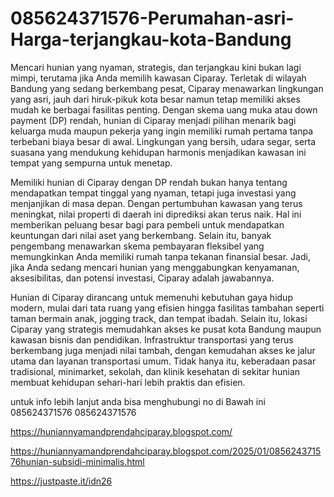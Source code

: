# 085624371576-Perumahan-asri-Harga-terjangkau-kota-Bandung
Mencari hunian yang nyaman, strategis, dan terjangkau kini bukan lagi mimpi, terutama jika Anda memilih kawasan Ciparay. Terletak di wilayah Bandung yang sedang berkembang pesat, Ciparay menawarkan lingkungan yang asri, jauh dari hiruk-pikuk kota besar namun tetap memiliki akses mudah ke berbagai fasilitas penting. Dengan skema uang muka atau down payment (DP) rendah, hunian di Ciparay menjadi pilihan menarik bagi keluarga muda maupun pekerja yang ingin memiliki rumah pertama tanpa terbebani biaya besar di awal. Lingkungan yang bersih, udara segar, serta suasana yang mendukung kehidupan harmonis menjadikan kawasan ini tempat yang sempurna untuk menetap.

Memiliki hunian di Ciparay dengan DP rendah bukan hanya tentang mendapatkan tempat tinggal yang nyaman, tetapi juga investasi yang menjanjikan di masa depan. Dengan pertumbuhan kawasan yang terus meningkat, nilai properti di daerah ini diprediksi akan terus naik. Hal ini memberikan peluang besar bagi para pembeli untuk mendapatkan keuntungan dari nilai aset yang berkembang. Selain itu, banyak pengembang menawarkan skema pembayaran fleksibel yang memungkinkan Anda memiliki rumah tanpa tekanan finansial besar. Jadi, jika Anda sedang mencari hunian yang menggabungkan kenyamanan, aksesibilitas, dan potensi investasi, Ciparay adalah jawabannya.

Hunian di Ciparay dirancang untuk memenuhi kebutuhan gaya hidup modern, mulai dari tata ruang yang efisien hingga fasilitas tambahan seperti taman bermain anak, jogging track, dan tempat ibadah. Selain itu, lokasi Ciparay yang strategis memudahkan akses ke pusat kota Bandung maupun kawasan bisnis dan pendidikan. Infrastruktur transportasi yang terus berkembang juga menjadi nilai tambah, dengan kemudahan akses ke jalur utama dan layanan transportasi umum. Tidak hanya itu, keberadaan pasar tradisional, minimarket, sekolah, dan klinik kesehatan di sekitar hunian membuat kehidupan sehari-hari lebih praktis dan efisien.

untuk info lebih lanjut anda bisa menghubungi no di Bawah ini
085624371576
085624371576

https://huniannyamandprendahciparay.blogspot.com/

https://huniannyamandprendahciparay.blogspot.com/2025/01/085624371576hunian-subsidi-minimalis.html

https://justpaste.it/idn26
